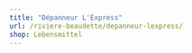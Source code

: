 ```yaml
---
title: "Dépanneur L'Express"
url: /riviere-beaudette/depanneur-lexpress/
shop: Lebensmittel
---
```

